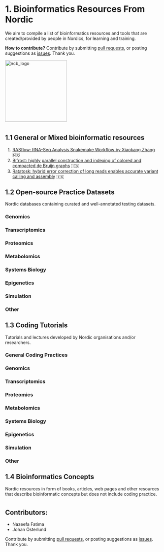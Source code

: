 # 1. Bioinformatics Resources From Nordic

We aim to compile a list of bioinformatics resources and tools that are created/provided by people in Nordics, for learning and training.

**How to contribute?** Contribute by submitting [pull requests](https://github.com/NordicCompBio/Bioinformatics-Resources/pulls), or posting suggestions as [issues](https://github.com/NordicCompBio/Bioinformatics-Resources/issues). Thank you.

<img width="200" alt="ncb_logo" src="https://user-images.githubusercontent.com/6730853/139441283-ae67512d-d219-4f4f-ba12-8b0c408c71e5.png">

#
## 1.1 General or Mixed bioinformatic resources
1. [RASflow: RNA-Seq Analysis Snakemake Workflow by Xiaokang Zhang](https://github.com/zhxiaokang/RASflow) :norway:
2. [Bifrost: highly parallel construction and indexing of colored and compacted de Bruijn graphs](https://github.com/pmelsted/bifrost) :iceland:
3. [Ratatosk: hybrid error correction of long reads enables accurate variant calling and assembly](https://github.com/DecodeGenetics/Ratatosk) :iceland:

## 1.2 Open-source Practice Datasets
Nordic databases containing curated and well-annotated testing datasets.

### Genomics

### Transcriptomics

### Proteomics

### Metabolomics

### Systems Biology

### Epigenetics

### Simulation

### Other

## 1.3 Coding Tutorials
Tutorials and lectures developed by Nordic organisations and/or researchers. 

### General Coding Practices

### Genomics

### Transcriptomics

### Proteomics

### Metabolomics

### Systems Biology

### Epigenetics

### Simulation

### Other

## 1.4 Bioinformatics Concepts
Nordic resources in form of books, articles, web pages and other resources that describe bioinformatic concepts but does not include coding practice.

<!-- Add here -->

#

## Contributors:
- Nazeefa Fatima
- Johan Österlund

Contribute by submitting [pull requests](https://github.com/NordicCompBio/Bioinformatics-Resources/pulls), or posting suggestions as [issues](https://github.com/NordicCompBio/Bioinformatics-Resources/issues). Thank you.
